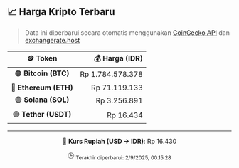 

<!-- HARGA_KRIPTO -->
## 📈 Harga Kripto Terbaru

> Data ini diperbarui secara otomatis menggunakan [CoinGecko API](https://www.coingecko.com/) dan [exchangerate.host](https://exchangerate.host/)

<div align="center">

| 🪙 Token | 💰 Harga (IDR) |
|:------:|---------------:|
| 🟠 **Bitcoin (BTC)**   | Rp 1.784.578.378 |
| 🔵 **Ethereum (ETH)**  | Rp 71.119.133 |
| 🟣 **Solana (SOL)**    | Rp 3.256.891 |
| 🟢 **Tether (USDT)**   | Rp 16.434 |

---

💱 **Kurs Rupiah (USD → IDR)**: Rp 16.430

🕒 <sub>Terakhir diperbarui: 2/9/2025, 00.15.28</sub>

</div>
<!-- /HARGA_KRIPTO -->
